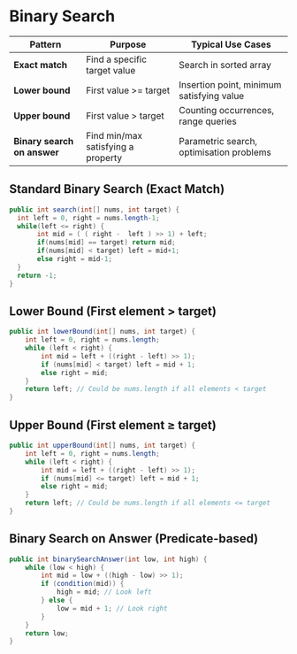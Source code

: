 # Binary Search

| Pattern                     | Purpose                            | Typical Use Cases                         |
| --------------------------- | ---------------------------------- | ----------------------------------------- |
| **Exact match**             | Find a specific target value       | Search in sorted array                    |
| **Lower bound**             | First value >= target              | Insertion point, minimum satisfying value |
| **Upper bound**             | First value > target               | Counting occurrences, range queries       |
| **Binary search on answer** | Find min/max satisfying a property | Parametric search, optimisation problems  |

## Standard Binary Search (Exact Match)

```java
public int search(int[] nums, int target) {
  int left = 0, right = nums.length-1;
  while(left <= right) {
       int mid = ( ( right -  left ) >> 1) + left;
       if(nums[mid] == target) return mid;
       if(nums[mid] < target) left = mid+1;
       else right = mid-1;
  }
  return -1;
}
```

## **Lower Bound** (First element > target)

```java
public int lowerBound(int[] nums, int target) {
    int left = 0, right = nums.length;
    while (left < right) {
        int mid = left + ((right - left) >> 1);
        if (nums[mid] < target) left = mid + 1;
        else right = mid;
    }
    return left; // Could be nums.length if all elements < target
}
```

## **Upper Bound** (First element ≥ target)

```java
public int upperBound(int[] nums, int target) {
    int left = 0, right = nums.length;
    while (left < right) {
        int mid = left + ((right - left) >> 1);
        if (nums[mid] <= target) left = mid + 1;
        else right = mid;
    }
    return left; // Could be nums.length if all elements <= target
}

```

## **Binary Search on Answer** (Predicate-based)

```java
public int binarySearchAnswer(int low, int high) {
    while (low < high) {
        int mid = low + ((high - low) >> 1);
        if (condition(mid)) {
            high = mid; // Look left
        } else {
            low = mid + 1; // Look right
        }
    }
    return low;
}
```


